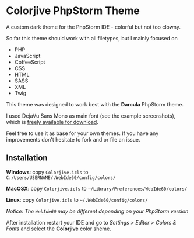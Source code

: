 Colorjive PhpStorm Theme
========================

A custom dark theme for the PhpStorm IDE - colorful but not too clowny.

So far this theme should work with all filetypes, but I mainly focused on

* PHP
* JavaScript
* CoffeeScript
* CSS
* HTML
* SASS
* XML
* Twig

This theme was designed to work best with the **Darcula** PhpStorm theme.

I used DejaVu Sans Mono as main font (see the example screenshots), which is [freely available for download][1].

Feel free to use it as base for your own themes. If you have any improvements don't hesitate to fork and or file an issue.

Installation
------------

**Windows**: copy `Colorjive.icls` to `C:/Users/USERNAME/.WebIde60/config/colors/`

**MacOSX**: copy `Colorjive.icls` to `~/Library/Preferences/WebIde60/colors/`

**Linux**: copy `Colorjive.icls` to `~/.WebIde60/config/colors/`

*Notice: The `WebIde60` may be different depending on your PhpStorm version*

After installation restart your IDE and go to *Settings > Editor > Colors & Fonts* and select the **Colorjive** color sheme.

[1]: http://dejavu-fonts.org/wiki/Download